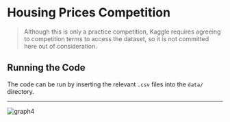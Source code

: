# Housing Prices Competition

> Although this is only a practice competition, Kaggle requires agreeing to competition terms to access the dataset, so it is not committed here out of consideration.

## Running the Code

The code can be run by inserting the relevant `.csv` files into the `data/` directory.

---

![graph4](https://github.com/user-attachments/assets/513730d7-60fa-48e4-9066-0ebd917d9c67)
